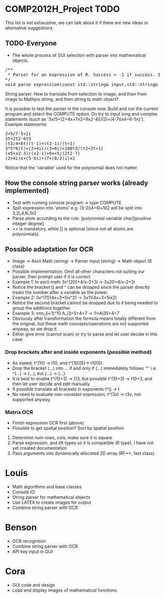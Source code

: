# COMP2012H_Project TODO

This list is not exhaustive, we can talk about it if there are new ideas or alternative suggestions.

## TODO-Everyone
* The whole process of GUI selection with parser into mathematical objects.
<pre>
/**
 * Parser for an expression of R. Success = -1 if success. If there is an error, success = the position of the character where there is an error.
*/
void parse_expression(const std::string& input,std::string& err, R& val, int& success); // inside math/tools.h
</pre>

String parser. How to translate from selection to image, and then from image to Mathpix string, and then string to math object?

It is possible to test the parser in the console now. Build and run the current program and select the COMPUTE option. Do try to input long and complex statements (such as '3x/5+(2+4x+7x2+9x2-4i)/(2i+(4-7i)x4+6-5x)'). Example statements:
<pre>
3+5/7-5+2i
3t+2t2-6t3
(t3/4+6t)(t-1)+(t2-1)/(t+1)
3*5*6(t)+(2+4i)/(3+6i)+100t3/(t2+2t+1)
(x5+x2-3)/(x2-1)+6x+5/(2t2-7)
(2+4i)x+(5-6i)+(7+(8/2)i)x2
</pre>
Notice that the 'variable' used for the polynomial does not matter.
## How the console string parser works (already implemented)
* Test with running console program -> type COMPUTE
* Split expression into 'atoms' e.g. (3-2i)4+6i+5t2 will be split into 3,2i,4,6i,5t2
* Parse atom according to the rule: <number part>[polynomial variable char][positive integer degree]
* <> is mandatory, while [] is optional (since not all atoms are polynomials). 

## Possible adaptation for OCR
* Image -> Ascii Math (string) -> Parser input (string) -> Math object (R class)
* Possible implementation: Omit all other characters not suiting our parser, then prompt user if it is correct
* Example 1: In ascii math 3x^(20)+4/x-2+3i -> 3x20+4/x-2+3i
* Notice the bracket () and ^ can be dropped since the parser directly treats the number after a variable as the power.
* Example 2: 3x^(11)(4x+3+5ix^2) -> 3x11(4x+3+5ix2)
* Notice the second bracket cannot be dropped due to it being needed to group the additions together.
* Example 3: nnn_(i=1)^10 A_i3=5+4=7 -> i1+Ai35+4=7
* Obviously after transformation the formula means totally different from the original, but these math concepts/operations are not supported anyway, so we drop it.
* Either give error (cannot scan) or try to parse and let user decide in this case.

### Drop brackets after and inside exponents (possible method)
* As stated, t^(10) -> t10, and t^(10)(5)-> t10(5).
* Drop the bracket (...) into ... if and only if (...) immediately follows '^' i.e. ^(...) -> (...), but <other>(...) -> <other>(...)
* It is best to enable t^(10+3) -> t13, but possible t^(10+3) -> t10+3, and then let user decide and edit manually.
* If possible translate all brackets in exponents t^(<integer expression>) -> t<evaluated integer expression>
* No need to evaluate non-constant expression, t^(3x) -> t3x, not supported anyway.

### Matrix OCR
* Finish expression OCR first (above)
* Possible to get spatial position? Sort by spatial position
1. Determine num rows, cols, make sure it is square
2. Parse expression, and lift types so it is compatible (R type), I have not yet created documentation
3. Pass arguments into dynamically allocated 2D array (RF**, fast class).

# Louis
* Math algorithms and base classes
* Console IO
* String parser for mathematical objects
* Use LATEX to create images for output
* Combine string parser with OCR

# Benson
* OCR recognition
* Combine string parser with OCR
* API key input in GUI

# Cora
* GUI code and design
* Load and display images of mathematical functions 
